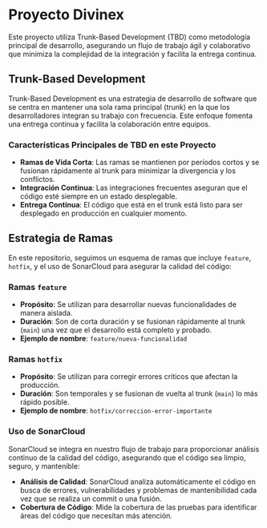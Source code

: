# Proyecto Divinex

Este proyecto utiliza Trunk-Based Development (TBD) como metodología principal de desarrollo, asegurando un flujo de trabajo ágil y colaborativo que minimiza la complejidad de la integración y facilita la entrega continua.

## Trunk-Based Development

Trunk-Based Development es una estrategia de desarrollo de software que se centra en mantener una sola rama principal (trunk) en la que los desarrolladores integran su trabajo con frecuencia. Este enfoque fomenta una entrega continua y facilita la colaboración entre equipos.

### Características Principales de TBD en este Proyecto

- **Ramas de Vida Corta**: Las ramas se mantienen por períodos cortos y se fusionan rápidamente al trunk para minimizar la divergencia y los conflictos.
- **Integración Continua**: Las integraciones frecuentes aseguran que el código esté siempre en un estado desplegable.
- **Entrega Continua**: El código que está en el trunk está listo para ser desplegado en producción en cualquier momento.

## Estrategia de Ramas

En este repositorio, seguimos un esquema de ramas que incluye `feature`, `hotfix`, y el uso de SonarCloud para asegurar la calidad del código:

### Ramas `feature`

- **Propósito**: Se utilizan para desarrollar nuevas funcionalidades de manera aislada.
- **Duración**: Son de corta duración y se fusionan rápidamente al trunk (`main`) una vez que el desarrollo está completo y probado.
- **Ejemplo de nombre**: `feature/nueva-funcionalidad`

### Ramas `hotfix`

- **Propósito**: Se utilizan para corregir errores críticos que afectan la producción.
- **Duración**: Son temporales y se fusionan de vuelta al trunk (`main`) lo más rápido posible.
- **Ejemplo de nombre**: `hotfix/correccion-error-importante`

### Uso de SonarCloud

SonarCloud se integra en nuestro flujo de trabajo para proporcionar análisis continuo de la calidad del código, asegurando que el código sea limpio, seguro, y mantenible:

- **Análisis de Calidad**: SonarCloud analiza automáticamente el código en busca de errores, vulnerabilidades y problemas de mantenibilidad cada vez que se realiza un commit o una fusión.
- **Cobertura de Código**: Mide la cobertura de las pruebas para identificar áreas del código que necesitan más atención.


